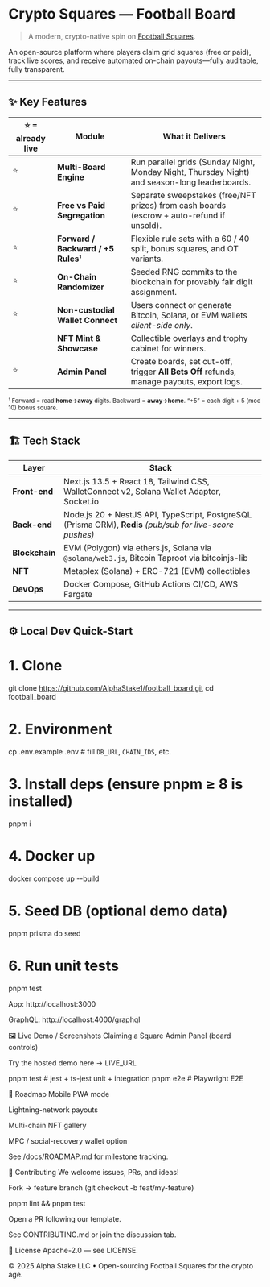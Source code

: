 # Crypto Squares — Football Board
> A modern, crypto-native spin on [Football Squares](https://en.wikipedia.org/wiki/Super_Bowl_squares).

An open-source platform where players claim grid squares (free or paid), track live scores, and receive automated on-chain payouts—fully auditable, fully transparent.

---

## ✨ Key Features

| ⭐ = already live | Module | What it Delivers |
|------------------|--------|------------------|
| ⭐ | **Multi-Board Engine** | Run parallel grids (Sunday Night, Monday Night, Thursday Night) and season-long leaderboards. |
| ⭐ | **Free vs Paid Segregation** | Separate sweepstakes (free/NFT prizes) from cash boards (escrow + auto-refund if unsold). |
| ⭐ | **Forward / Backward / +5 Rules**¹ | Flexible rule sets with a 60 / 40 split, bonus squares, and OT variants. |
| ⭐ | **On-Chain Randomizer** | Seeded RNG commits to the blockchain for provably fair digit assignment. |
| ⭐ | **Non-custodial Wallet Connect** | Users connect or generate Bitcoin, Solana, or EVM wallets *client-side only*. |
|   | **NFT Mint & Showcase** | Collectible overlays and trophy cabinet for winners. |
| ⭐ | **Admin Panel** | Create boards, set cut-off, trigger **All Bets Off** refunds, manage payouts, export logs. |

<sub>¹ Forward = read **home→away** digits. Backward = **away→home**. “+5” = each digit + 5 (mod 10) bonus square.</sub>

---

## 🏗 Tech Stack

| Layer | Stack |
|-------|-------|
| **Front-end** | Next.js 13.5 + React 18, Tailwind CSS, WalletConnect v2, Solana Wallet Adapter, Socket.io |
| **Back-end** | Node.js 20 + NestJS API, TypeScript, PostgreSQL (Prisma ORM), **Redis** *(pub/sub for live-score pushes)* |
| **Blockchain** | EVM (Polygon) via ethers.js, Solana via `@solana/web3.js`, Bitcoin Taproot via bitcoinjs-lib |
| **NFT** | Metaplex (Solana) + ERC-721 (EVM) collectibles |
| **DevOps** | Docker Compose, GitHub Actions CI/CD, AWS Fargate |

---

## ⚙️ Local Dev Quick-Start


# 1. Clone
git clone https://github.com/AlphaStake1/football_board.git
cd football_board

# 2. Environment
cp .env.example .env   # fill `DB_URL`, `CHAIN_IDS`, etc.

# 3. Install deps  (ensure pnpm ≥ 8 is installed)
pnpm i

# 4. Docker up
docker compose up --build

# 5. Seed DB (optional demo data)
pnpm prisma db seed

# 6. Run unit tests
pnpm test


App: http://localhost:3000

GraphQL: http://localhost:4000/graphql

🖼 Live Demo / Screenshots
Claiming a Square	Admin Panel (board controls)

Try the hosted demo here → LIVE_URL

pnpm test          # jest + ts-jest unit + integration
pnpm e2e           # Playwright E2E

🚧 Roadmap
Mobile PWA mode

Lightning-network payouts

Multi-chain NFT gallery

MPC / social-recovery wallet option

See /docs/ROADMAP.md for milestone tracking.

🤝 Contributing
We welcome issues, PRs, and ideas!

Fork → feature branch (git checkout -b feat/my-feature)

pnpm lint && pnpm test

Open a PR following our template.

See CONTRIBUTING.md or join the discussion tab.

📝 License
Apache-2.0 — see LICENSE.

© 2025 Alpha Stake LLC • Open-sourcing Football Squares for the crypto age.
